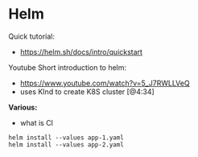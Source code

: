 # Helm

 Quick tutorial:
  - https://helm.sh/docs/intro/quickstart


Youtube Short introduction to helm:
 - https://www.youtube.com/watch?v=5_J7RWLLVeQ
 - uses KInd to create K8S cluster [@4:34]

**Various:**
- what is CI


```
helm install --values app-1.yaml
helm install --values app-2.yaml
```

